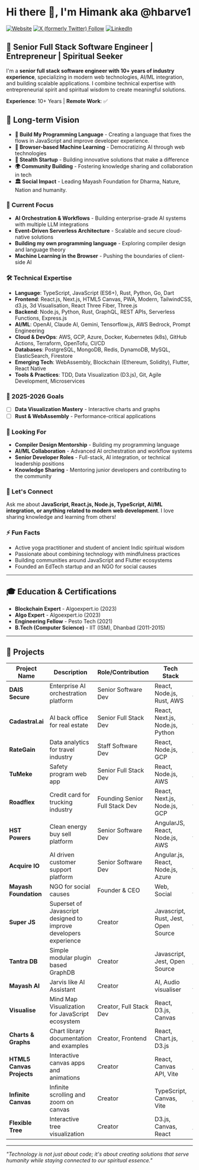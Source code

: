 <!-- @format -->

# Hi there 👋, I'm Himank aka @hbarve1

[![Website](https://img.shields.io/website?label=hbarve1.com&style=for-the-badge&url=https%3A%2F%2Fhbarve1.com)](https://hbarve1.com)
[![X (formerly Twitter) Follow](https://img.shields.io/twitter/follow/hbarve1?style=for-the-badge&logo=x)](https://twitter.com/intent/follow?original_referer=https%3A%2F%2Fgithub.com%2Fhbarve1&screen_name=hbarve1)
[![LinkedIn](https://img.shields.io/badge/LinkedIn-0077B5?style=for-the-badge&logo=linkedin&logoColor=white)](https://www.linkedin.com/in/hbarve1)


## 🚀 Senior Full Stack Software Engineer | Entrepreneur | Spiritual Seeker

I'm a **senior full stack software engineer with 10+ years of industry experience**, specializing in modern web technologies, AI/ML integration, and building scalable applications. I combine technical expertise with entrepreneurial spirit and spiritual wisdom to create meaningful solutions.

**Experience**: 10+ Years | **Remote Work**: ✅

## 🎯 Long-term Vision

- **🔧 Build My Programming Language** - Creating a language that fixes the flows in JavaScript and improve developer experience.
- **🤖 Browser-based Machine Learning** - Democratizing AI through web technologies
- **🚀 Stealth Startup** - Building innovative solutions that make a difference
- **🌍 Community Building** - Fostering knowledge sharing and collaboration in tech
- **🏛️ Social Impact** - Leading Mayash Foundation for Dharma, Nature, Nation and humanity.

### 🎯 Current Focus
- **AI Orchestration & Workflows** - Building enterprise-grade AI systems with multiple LLM integrations
- **Event-Driven Serverless Architecture** - Scalable and secure cloud-native solutions
- **Building my own programming language** - Exploring compiler design and language theory
- **Machine Learning in the Browser** - Pushing the boundaries of client-side AI

### 🛠️ Technical Expertise
- **Language**: TypeScript, JavaScript (ES6+), Rust, Python, Go, Dart
- **Frontend**: React.js, Next.js, HTML5 Canvas, PWA, Modern, TailwindCSS, d3.js, 3d Visualisation, React Three Fiber, Three.js
- **Backend**: Node.js, Python, Rust, GraphQL, REST APIs, Serverless Functions, Express.js
- **AI/ML**: OpenAI, Claude AI, Gemini, Tensorflow.js, AWS Bedrock, Prompt Engineering
- **Cloud & DevOps**: AWS, GCP, Azure, Docker, Kubernetes (k8s), GitHub Actions, Terraform, OpenTofu, CI/CD
- **Databases**: PostgreSQL, MongoDB, Redis, DynamoDB, MySQL, ElasticSearch, Firestore
- **Emerging Tech**: WebAssembly, Blockchain (Ethereum, Solidity), Flutter, React Native
- **Tools & Practices**: TDD, Data Visualization (D3.js), Git, Agile Development, Microservices

### 🎯 2025-2026 Goals
- [ ] **Data Visualization Mastery** - Interactive charts and graphs
- [ ] **Rust & WebAssembly** - Performance-critical applications

### 🤝 Looking For
- **Compiler Design Mentorship** - Building my programming language
- **AI/ML Collaboration** - Advanced AI orchestration and workflow systems
- **Senior Developer Roles** - Full-stack, AI integration, or technical leadership positions
- **Knowledge Sharing** - Mentoring junior developers and contributing to the community

### 💬 Let's Connect
Ask me about **JavaScript, React.js, Node.js, TypeScript, AI/ML integration, or anything related to modern web development**. I love sharing knowledge and learning from others!

### ⚡ Fun Facts
- Active yoga practitioner and student of ancient Indic spiritual wisdom
- Passionate about combining technology with mindfulness practices
- Building communities around JavaScript and Flutter ecosystems
- Founded an EdTech startup and an NGO for social causes

---

## 🎓 Education & Certifications

- **Blockchain Expert** - Algoexpert.io (2023)
- **Algo Expert** - Algoexpert.io (2023)
- **Engineering Fellow** - Pesto Tech (2021)
- **B.Tech (Computer Science)** - IIT (ISM), Dhanbad (2011-2015)

---

## 🚀 Projects

| Project Name | Description | Role/Contribution | Tech Stack | Status/Link |
|--------------|-------------|-------------------|------------|-------------|
| **DAIS Secure** | Enterprise AI orchestration platform | Senior Software Dev | React, Node.js, Rust, AWS | [Live](https://www.dais.co) |
| **Cadastral.ai** | AI back office for real estate | Senior Full Stack Dev | React, Next.js, Node.js, Python | [Live](https://cadastral.ai) |
| **RateGain** | Data analytics for travel industry | Staff Software Dev | React, Node.js, GCP | [Live](https://rategain.com) |
| **TuMeke** | Safety program web app | Senior Full Stack Dev | React, Node.js, AWS | [Live](https://www.tumeke.io) |
| **Roadflex** | Credit card for trucking industry | Founding Senior Full Stack Dev | React, Next.js, Node.js, GCP | [Live](https://www.roadflex.com) |
| **HST Powers** | Clean energy buy sell platform | Senior Software Dev | AngularJS, React, Node.js, AWS | [Live](https://www.hstpowers.com) |
| **Acquire IO** | AI driven customer support platform | Senior Software Dev | Angular.js, React, Node.js, Azure | [Live](https://www.acquire.io) |
| **Mayash Foundation** | NGO for social causes | Founder & CEO | Web, Social | [Live](https://www.mayash.org) |
| **Super JS** | Superset of Javascript designed to improve developers experience | Creator | Javascript, Rust, Jest, Open Source | [Live](https://superjs.org) |
| **Tantra DB** | Simple modular plugin based GraphDB | Creator | Javascript, Jest, Open Source | [Live](https://github.com/hbarve1/tantradb) |
| **Mayash AI** | Jarvis like AI Assistant | Creator | AI, Audio visualiser | [Live](https://www.mayash.ai) |
| **Visualise** | Mind Map Visualization for JavaScript ecosystem | Creator, Full Stack Dev | React, D3.js, Canvas | [Live](https://visualise.netlify.app) |
| **Charts & Graphs** | Chart library documentation and examples | Creator, Frontend | React, Chart.js, D3.js | [Live](https://charts-and-graphs.vercel.app) |
| **HTML5 Canvas Projects** | Interactive canvas apps and animations | Creator | React, Canvas API, Vite | [Live](https://hbarve1-html5-canvas-1.onrender.com) |
| **Infinite Canvas** | Infinite scrolling and zoom on canvas | Creator | TypeScript, Canvas, Vite | [Live](https://hbarve1-html5-infinite-canvas.onrender.com) |
| **Flexible Tree** | Interactive tree visualization | Creator | D3.js, Canvas, React | [Live](https://hbarve1-flexible-tree-d3js-canvas.onrender.com) |

---

*"Technology is not just about code; it's about creating solutions that serve humanity while staying connected to our spiritual essence."*
